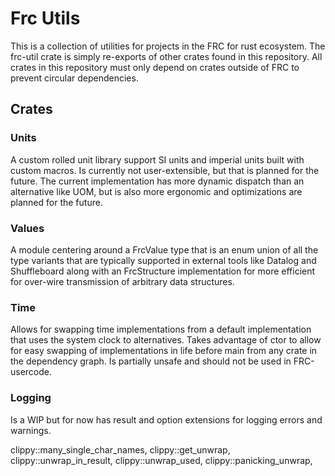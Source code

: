 
# Frc Utils

This is a collection of utilities for projects in the FRC for rust ecosystem.
The frc-util crate is simply re-exports of other crates found in this repository.
All crates in this repository must only depend on crates outside of FRC to prevent circular dependencies.

## Crates

### Units

A custom rolled unit library support SI units and imperial units built with custom macros.
Is currently not user-extensible, but that is planned for the future.
The current implementation has more dynamic dispatch than an alternative like UOM, but is also more ergonomic and optimizations are planned for the future.

### Values

A module centering around a FrcValue type that is an enum union of all the type variants that are typically
supported in external tools like Datalog and Shuffleboard along with an FrcStructure implementation for more efficient
for over-wire transmission of arbitrary data structures.

### Time

Allows for swapping time implementations from a default implementation that uses the system clock to alternatives.
Takes advantage of ctor to allow for easy swapping of implementations in life before main from any crate in the dependency graph.
Is partially unsafe and should not be used in FRC-usercode.

### Logging

Is a WIP but for now has result and option extensions for logging errors and warnings.

clippy::many_single_char_names,
clippy::get_unwrap,
clippy::unwrap_in_result,
clippy::unwrap_used,
clippy::panicking_unwrap,